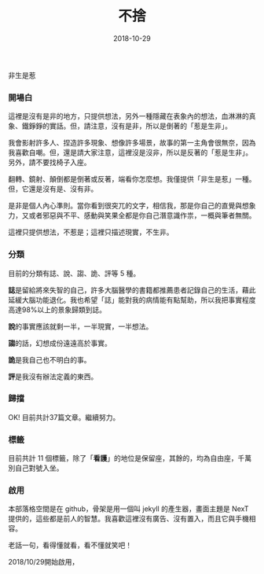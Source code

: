 ﻿---
layout: post
title: 不捨
date: 2018-10-29
category: 說
tags: [看護]
---

非生是惹

### 開場白

這裡是沒有是非的地方，只提供想法，另外一種隱藏在表象內的想法，血淋淋的真象、鐵錚錚的實話。但，請注意，沒有是非，所以是倒著的「惹是生非」。

我會影射許多人、捏造許多現象、想像許多場景，故事的第一主角會很無奈，因為我喜歡自嘲。但，還是請大家注意，這裡沒是沒非，所以是反著的「惹是生非」。另外，請不要找椅子入座。

翻轉、鏡射、顛倒都是倒著或反著，端看你怎麼想。我僅提供「非生是惹」一種。但，它還是沒有是、沒有非。

是非是個人內心準則。當你看到很突兀的文字，相信我，那是你自己的直覺與想象力，又或者邪惡與不平、感動與笑果全都是你自己潛意識作祟，一概與筆者無關。

這裡只提供想法，不惹是；這裡只描述現實，不生非。


### 分類

目前的分類有誌、說、謅、詭、評等 5 種。

**誌**是留給將來失智的自己，許多大腦醫學的書籍都推薦患者記錄自己的生活，藉此延緩大腦功能退化。我也希望「誌」能對我的病情能有點幫助，所以我把事實程度高達98%以上的景象歸類到誌。

**說**的事實應該就剩一半，一半現實，一半想法。

**謅**的話，幻想成份遠遠高於事實。

**詭**是我自己也不明白的事。

**評**是我沒有辦法定義的東西。


### 歸擋

OK! 目前共計37篇文章。繼續努力。


### 標籤

目前共計 11 個標籤，除了「**看護**」的地位是保留座，其餘的，均為自由座，千萬別自己對號入坐。


### 啟用


本部落格空間是在 github，骨架是用一個叫 jekyll 的產生器，畫面主題是 NexT 提供的，這些都是前人的智慧。我喜歡這裡沒有廣告、沒有置入，而且它與手機相容。

老話一句，看得懂就看，看不懂就笑吧！

2018/10/29開始啟用，
